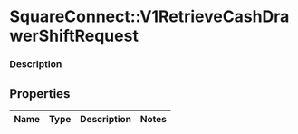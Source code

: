 # SquareConnect::V1RetrieveCashDrawerShiftRequest

### Description



## Properties
Name | Type | Description | Notes
------------ | ------------- | ------------- | -------------


